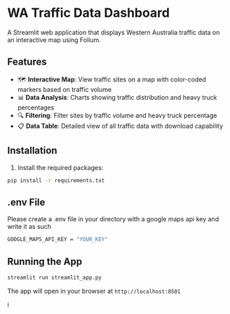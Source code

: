 # WA Traffic Data Dashboard

A Streamlit web application that displays Western Australia traffic data on an interactive map using Folium.

## Features

- 🗺️ **Interactive Map**: View traffic sites on a map with color-coded markers based on traffic volume
- 📊 **Data Analysis**: Charts showing traffic distribution and heavy truck percentages
- 🔍 **Filtering**: Filter sites by traffic volume and heavy truck percentage
- 📋 **Data Table**: Detailed view of all traffic data with download capability

## Installation

1. Install the required packages:
```bash
pip install -r requirements.txt
```

## .env File
Please create a .env file in your directory with a google maps api key and write it as such
```bash
GOOGLE_MAPS_API_KEY = "YOUR_KEY"
```
## Running the App

```bash
streamlit run streamlit_app.py
```

The app will open in your browser at `http://localhost:8501`

i